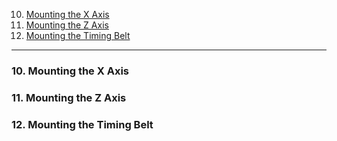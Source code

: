 10. [Mounting the X Axis](#10)
11. [Mounting the Z Axis](#11)
12. [Mounting the Timing Belt](#12)

---

### 10. Mounting the X Axis<a id='10'></a>

### 11. Mounting the Z Axis<a id='11'></a>

### 12. Mounting the Timing Belt<a id='12'></a>
